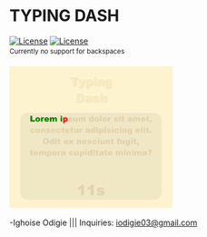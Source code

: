 # TYPING DASH
 
[![License](https://img.shields.io/badge/Quick-Preview-brightgreen)](https://iggy-o.github.io/Typing-Dash/)
[![License](http://img.shields.io/:license-mit-blue.svg?style=flat-square)](https://github.com/Iggy-o/Typing-Dash/blob/master/LICENSE)
<br>
<sup>Currently no support for backspaces<sup>

<img src="assets/images/Screenshot 2020-09-14 224135.png" alt="preview" height = "250px">

-Ighoise Odigie ||| Inquiries: iodigie03@gmail.com
